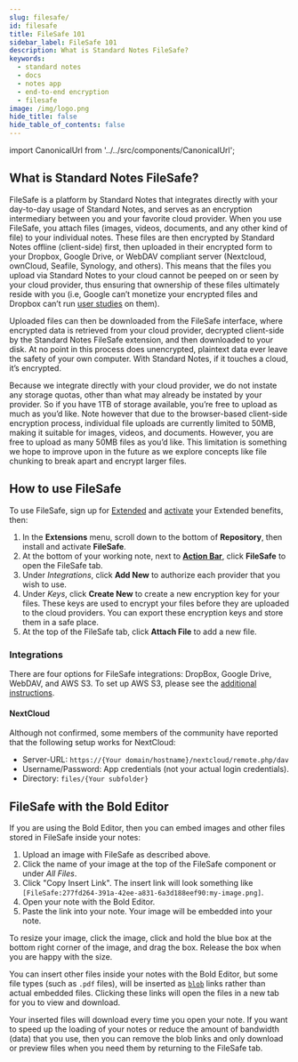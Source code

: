 ```yaml
---
slug: filesafe/
id: filesafe
title: FileSafe 101
sidebar_label: FileSafe 101
description: What is Standard Notes FileSafe?
keywords:
  - standard notes
  - docs
  - notes app
  - end-to-end encryption
  - filesafe
image: /img/logo.png
hide_title: false
hide_table_of_contents: false
---
```


<!-- Copied from https://standardnotes.org/help/44/filesafe-101 -->

import CanonicalUrl from '../../src/components/CanonicalUrl';

<CanonicalUrl
 canonicalUrl="https://standardnotes.org/help/44/filesafe-101"
/>

## What is Standard Notes FileSafe?

FileSafe is a platform by Standard Notes that integrates directly with your day-to-day usage of Standard Notes, and serves as an encryption intermediary between you and your favorite cloud provider. When you use FileSafe, you attach files (images, videos, documents, and any other kind of file) to your individual notes. These files are then encrypted by Standard Notes offline (client-side) first, then uploaded in their encrypted form to your Dropbox, Google Drive, or WebDAV compliant server (Nextcloud, ownCloud, Seafile, Synology, and others). This means that the files you upload via Standard Notes to your cloud cannot be peeped on or seen by your cloud provider, thus ensuring that ownership of these files ultimately reside with you (i.e, Google can’t monetize your encrypted files and Dropbox can’t run [user studies](https://hbr.org/2018/07/a-study-of-thousands-of-dropbox-projects-reveals-how-successful-teams-collaborate) on them).

Uploaded files can then be downloaded from the FileSafe interface, where encrypted data is retrieved from your cloud provider, decrypted client-side by the Standard Notes FileSafe extension, and then downloaded to your disk. At no point in this process does unencrypted, plaintext data ever leave the safety of your own computer. With Standard Notes, if it touches a cloud, it’s encrypted.

Because we integrate directly with your cloud provider, we do not instate any storage quotas, other than what may already be instated by your provider. So if you have 1TB of storage available, you’re free to upload as much as you’d like. Note however that due to the browser-based client-side encryption process, individual file uploads are currently limited to 50MB, making it suitable for images, videos, and documents. However, you are free to upload as many 50MB files as you’d like. This limitation is something we hope to improve upon in the future as we explore concepts like file chunking to break apart and encrypt larger files.

## How to use FileSafe

To use FileSafe, sign up for [Extended](https://standardnotes.org/extensions) and [activate](https://standardnotes.org/help/29/how-do-i-install-extensions-once-i-ve-signed-up-for-extended) your Extended benefits, then:

1. In the **Extensions** menu, scroll down to the bottom of **Repository**, then install and activate **FileSafe**.
2. At the bottom of your working note, next to **[Action Bar](./action-bar.md)**, click **FileSafe** to open the FileSafe tab.
3. Under _Integrations_, click **Add New** to authorize each provider that you wish to use.
4. Under _Keys_, click **Create New** to create a new encryption key for your files. These keys are used to encrypt your files before they are uploaded to the cloud providers. You can export these encryption keys and store them in a safe place.
5. At the top of the FileSafe tab, click **Attach File** to add a new file.

### Integrations

There are four options for FileSafe integrations: DropBox, Google Drive, WebDAV, and AWS S3. To set up AWS S3, please see the [additional instructions](./filesafe-aws.md).

#### NextCloud

Although not confirmed, some members of the community have reported that the following setup works for NextCloud:

- Server-URL: `https://{Your domain/hostname}/nextcloud/remote.php/dav`
- Username/Password: App credentials (not your actual login credentials).
- Directory: `files/{Your subfolder}`

## FileSafe with the Bold Editor

If you are using the Bold Editor, then you can embed images and other files stored in FileSafe inside your notes:

1. Upload an image with FileSafe as described above.
2. Click the name of your image at the top of the FileSafe component or under _All Files_.
3. Click "Copy Insert Link". The insert link will look something like `[FileSafe:277fd264-391a-42ee-a831-6a3d188eef90:my-image.png]`.
4. Open your note with the Bold Editor.
5. Paste the link into your note. Your image will be embedded into your note.

To resize your image, click the image, click and hold the blue box at the bottom right corner of the image, and drag the box. Release the box when you are happy with the size.

You can insert other files inside your notes with the Bold Editor, but some file types (such as `.pdf` files), will be inserted as [`blob`](https://developer.mozilla.org/en-US/docs/Web/API/Blob) links rather than actual embedded files. Clicking these links will open the files in a new tab for you to view and download.

Your inserted files will download every time you open your note. If you want to speed up the loading of your notes or reduce the amount of bandwidth (data) that you use, then you can remove the blob links and only download or preview files when you need them by returning to the FileSafe tab.
